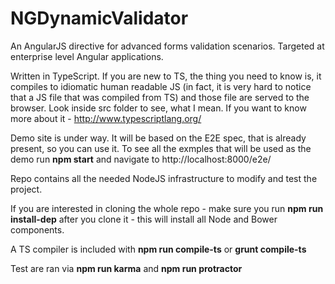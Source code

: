 NGDynamicValidator
==================

An AngularJS directive for advanced forms validation scenarios. Targeted at enterprise level Angular applications.

Written in TypeScript. If you are new to TS, the thing you need to know is, it compiles to idiomatic human readable JS (in fact, it is very hard to notice that a JS file that was compiled from TS) and those file are served to the browser. Look inside src folder to see, what I mean. If you want to know more about it - http://www.typescriptlang.org/  

Demo site is under way. It will be based on the E2E spec, that is already present, so you can use it. To see all the exmples that will be used as the demo run
<strong>npm start</strong>
and navigate to http://localhost:8000/e2e/

Repo contains all the needed NodeJS infrastructure to modify and test the project.

If you are interested in cloning the whole repo - make sure you run
<strong>npm run install-dep</strong>
after you clone it - this will install all Node and Bower components.

A TS compiler is included with
<strong>npm run compile-ts</strong>
or
<strong>grunt compile-ts</strong>

Test are ran via 
<strong>npm run karma</strong>
and
<strong>npm run protractor</strong>
